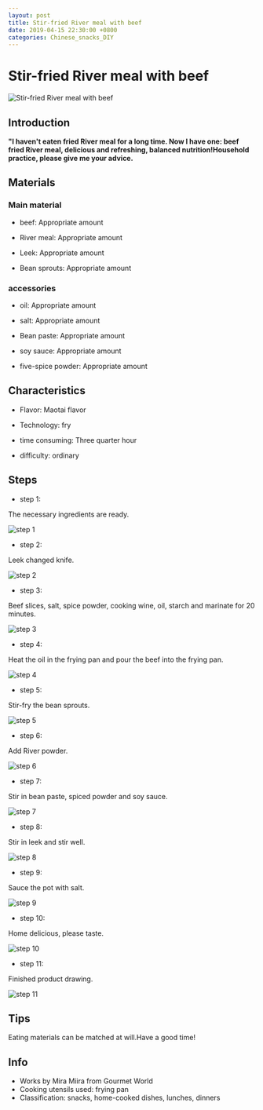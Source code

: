 ```yaml
---
layout: post
title: Stir-fried River meal with beef
date: 2019-04-15 22:30:00 +0800
categories: Chinese_snacks_DIY
---
```


# Stir-fried River meal with beef

![Stir-fried River meal with beef](/img/453043/453043.jpg)

## Introduction

**"I haven't eaten fried River meal for a long time. Now I have one: beef fried River meal, delicious and refreshing, balanced nutrition!Household practice, please give me your advice.**

## Materials

### Main material

- beef: Appropriate amount

- River meal: Appropriate amount

- Leek: Appropriate amount

- Bean sprouts: Appropriate amount

### accessories

- oil: Appropriate amount

- salt: Appropriate amount

- Bean paste: Appropriate amount

- soy sauce: Appropriate amount

- five-spice powder: Appropriate amount

## Characteristics

- Flavor: Maotai flavor

- Technology: fry

- time consuming: Three quarter hour

- difficulty: ordinary

## Steps

- step 1:

The necessary ingredients are ready.

![step 1](/img/453043/1.jpg)

- step 2:

Leek changed knife.

![step 2](/img/453043/2.jpg)

- step 3:

Beef slices, salt, spice powder, cooking wine, oil, starch and marinate for 20 minutes.

![step 3](/img/453043/3.jpg)

- step 4:

Heat the oil in the frying pan and pour the beef into the frying pan.

![step 4](/img/453043/4.jpg)

- step 5:

Stir-fry the bean sprouts.

![step 5](/img/453043/5.jpg)

- step 6:

Add River powder.

![step 6](/img/453043/6.jpg)

- step 7:

Stir in bean paste, spiced powder and soy sauce.

![step 7](/img/453043/7.jpg)

- step 8:

Stir in leek and stir well.

![step 8](/img/453043/8.jpg)

- step 9:

Sauce the pot with salt.

![step 9](/img/453043/9.jpg)

- step 10:

Home delicious, please taste.

![step 10](/img/453043/10.jpg)

- step 11:

Finished product drawing.

![step 11](/img/453043/11.jpg)

## Tips

Eating materials can be matched at will.Have a good time!

## Info

- Works by Mira Miira from Gourmet World
- Cooking utensils used: frying pan
- Classification: snacks, home-cooked dishes, lunches, dinners
